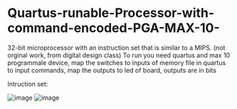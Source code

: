 # Quartus-runable-Processor-with-command-encoded-PGA-MAX-10-
32-bit microprocessor  with  an  instruction  set  that  is  similar  to  a  MIPS. 
(not orginal work, from digital design class)
To run you need quartus and max 10 programmale device, map the switches to inputs of memory file in quartus to input commands, map the outputs to led of board, outputs are in bits

Intruction set:

![image](https://user-images.githubusercontent.com/97696885/166223841-d0b41067-cccf-4b5a-b53a-97e739bf7070.png)
![image](https://user-images.githubusercontent.com/97696885/166223924-7d1271c5-dea9-4ac3-b8c6-9de4b65c3371.png)
